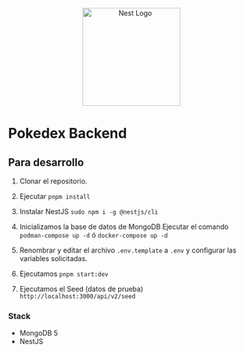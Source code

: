 <p align="center">
  <a href="http://nestjs.com/" target="blank"><img src="https://nestjs.com/img/logo-small.svg" width="200" alt="Nest Logo" /></a>
</p>

# Pokedex Backend

## Para desarrollo

1. Clonar el repositorio.
2. Ejecutar ``pnpm install``
3. Instalar NestJS ``sudo npm i -g @nestjs/cli``
4. Inicializamos la base de datos de MongoDB Ejecutar el comando
   ``
   podman-compose up -d
   ``
   ó
   ``
   docker-compose up -d
   ``
5. Renombrar y editar el archivo `.env.template` a `.env` y configurar las variables solicitadas.

6. Ejecutamos ```pnpm start:dev```

7. Ejecutamos el Seed (datos de prueba)
   ``http://localhost:3000/api/v2/seed``

### Stack

- MongoDB 5
- NestJS
